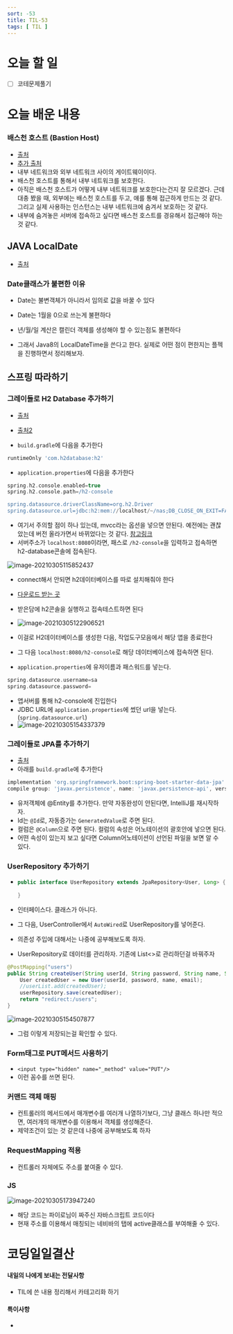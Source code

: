 ```yaml
---
sort: -53
title: TIL-53
tags: [ TIL ]
---
```


# 오늘 할 일

- [ ] 코테문제풀기

# 오늘 배운 내용  

### 배스천 호스트 (Bastion Host)

* [출처](https://velog.io/@makeitcloud/%EB%9E%80-Bastion-host-%EB%9E%80)
* [추가 출처](https://galid1.tistory.com/365)
* 내부 네트워크와 외부 네트워크 사이의 게이트웨이이다.
* 배스천 호스트를 통해서 내부 네트워크를 보호한다.
* 아직은 배스천 호스트가 어떻게 내부 네트워크를 보호한다는건지 잘 모르겠다. 근데 대충 봤을 때, 외부에는 배스천 호스트를 두고, 얘를 통해 접근하게 만드는 것 같다. 그리고 실제 사용하는 인스턴스는 내부 네트워크에 숨겨서 보호하는 것 같다.
* 내부에 숨겨놓은 서버에 접속하고 싶다면 배스천 호스트를 경유해서 접근해야 하는 것 같다.

## JAVA LocalDate

* [출처](https://jeong-pro.tistory.com/163)

### Date클래스가 불편한 이유

* Date는 불변객체가 아니라서 임의로 값을 바꿀 수 있다
* Date는 1월을 0으로 쓰는게 불편하다
* 년/월/일 계산은 캘린더 객체를 생성해야 할 수 있는점도 불편하다

* 그래서 Java8의 LocalDateTime을 쓴다고 한다. 실제로 어떤 점이 편한지는 플젝을 진행하면서 정리해보자.

## 스프링 따라하기 

### 그레이들로 H2 Database 추가하기

* [출처](http://homoefficio.github.io/2019/10/09/IntelliJ%EC%97%90%EC%84%9C-H2-%EC%97%B0%EA%B2%B0%ED%95%98%EA%B3%A0-JPA-Console-%EC%82%AC%EC%9A%A9%ED%95%98%EA%B8%B0/)

* [출처2](https://www.youtube.com/watch?v=F3koiTIJCwM)
* `build.gradle`에 다음을 추가한다

```groovy
runtimeOnly 'com.h2database:h2'
```

* `application.properties`에 다음을 추가한다

```groovy
spring.h2.console.enabled=true
spring.h2.console.path=/h2-console

spring.datasource.driverClassName=org.h2.Driver
spring.datasource.url=jdbc:h2:mem://localhost/~/nas;DB_CLOSE_ON_EXIT=FALSE
```

* 여기서 주의할 점이 하나 있는데, mvcc라는 옵션을 넣으면 안된다. 예전에는 괜찮았는데 버전 올라가면서 바뀌었다는 것 같다. [참고링크](https://www.inflearn.com/questions/16222)
* 서버주소가 `localhost:8080`이라면, 패스로 `/h2-console`을 입력하고 접속하면 h2-database콘솔에 접속된다.

![image-20210305115852437](image-20210305115852437.png) 

* connect해서 안되면 h2데이터베이스를 따로 설치해줘야 한다
* [다운로드 받는 곳](http://h2database.com/html/main.html)
* 받은담에 h2콘솔을 실행하고 접속테스트하면 된다
* ![image-20210305122906521](image-20210305122906521.png) 
* 이걸로 H2데이터베이스를 생성한 다음, 작업도구모음에서 해당 앱을 종료한다
* 그 다음 `localhost:8080/h2-console`로 해당 데이터베이스에 접속하면 된다.

* `application.properties`에 유저이름과 패스워드를 넣는다.

```groovy
spring.datasource.username=sa
spring.datasource.password=
```

* 앱서버를 통해 h2-console에 진입한다
* JDBC URL에 `application.properties`에 썼던 url을 넣는다. (`spring.datasource.url`)
* ![image-20210305154337379](image-20210305154337379.png) 

### 그레이들로 JPA를 추가하기

* [출처](https://www.youtube.com/watch?v=69tNvDm-iiI)
* 아래를 `build.gradle`에 추가한다

```groovy
implementation 'org.springframework.boot:spring-boot-starter-data-jpa'
compile group: 'javax.persistence', name: 'javax.persistence-api', version: '2.2'
```

* 유저객체에 @Entity를 추가한다. 만약 자동완성이 안된다면, IntelliJ를 재시작하자.
* Id는 `@Id`로, 자동증가는 `GeneratedValue`로 주면 된다.
* 컬럼은 `@Column`으로 주면 된다. 컬럼의 속성은 어노테이션의 괄호안에 넣으면 된다.
* 어떤 속성이 있는지 보고 싶다면 Column어노테이션이 선언된 파일을 보면 알 수 있다.

### UserRepository 추가하기

* ```java
  public interface UserRepository extends JpaRepository<User, Long> {
      
  }
  ```
  
* 인터페이스다. 클래스가 아니다.

* 그 다음, UserController에서 `AutoWired`로 UserRepository를 넣어준다.

* 의존성 주입에 대해서는 나중에 공부해보도록 하자.

* UserRepository로 데이터를 관리하자. 기존에 List<>로 관리하던걸 바꿔주자

```java
@PostMapping("users")
public String createUser(String userId, String password, String name, String email) {
    User createdUser = new User(userId, password, name, email);
    //userList.add(createdUser);
    userRepository.save(createdUser);
    return "redirect:/users";
}
```

![image-20210305154507877](image-20210305154507877.png) 

* 그럼 이렇게 저장되는걸 확인할 수 있다.

### Form태그로 PUT메서드 사용하기

* `<input type="hidden" name="_method" value="PUT"/>`
* 이런 꼼수를 쓰면 된다.

### 커맨드 객체 매핑

* 컨트롤러의 메서드에서 매개변수를 여러개 나열하기보다, 그냥 클래스 하나만 적으면, 여러개의 매개변수를 이용해서 객체를 생성해준다.
* 제약조건이 있는 것 같은데 나중에 공부해보도록 하자

### RequestMapping 적용

* 컨트롤러 자체에도 주소를 붙여줄 수 있다.

### JS

![image-20210305173947240](image-20210305173947240.png)

* 해당 코드는 파이로님이 짜주신 자바스크립트 코드이다
* 현재 주소를 이용해서 매칭되는 네비바의 탭에 active클래스를 부여해줄 수 있다.



# 코딩일일결산

#### 내일의 나에게 보내는 전달사항

* TIL에 쓴 내용 정리해서 카테고리화 하기

#### 특이사항

* 
